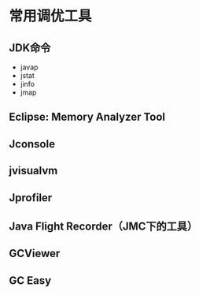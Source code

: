 # 常用调优工具
## JDK命令
- javap
- jstat
- jinfo
- jmap

## Eclipse: Memory Analyzer Tool

## Jconsole

## jvisualvm

## Jprofiler

## Java Flight Recorder（JMC下的工具）

## GCViewer

## GC Easy